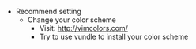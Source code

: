  * Recommend setting
   * Change your color scheme
     * Visit: http://vimcolors.com/
     * Try to use vundle to install your color scheme

